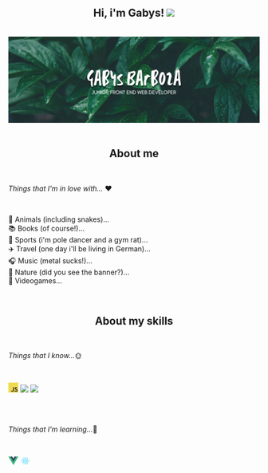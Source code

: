 <h2 align=center>Hi, i'm Gabys!
<img src="https://thumbs.gfycat.com/SillyBetterEyra-small.gif" width="40">
</h2>
<br>
<img src="./gabysgit.png">

<br>
<br>

<h2 align=center>About me</h2>
<br>
<p><i>Things that I'm in love with... </i>❤️</p>

<br>
<p>🐾 Animals (including snakes)...<br>
📚 Books (of course!)...<br>
🏀 Sports (i'm pole dancer and a gym rat)...<br>
✈️ Travel (one day i'll be living in German)...<br>
🎧 Music (metal sucks!)...<br>
🌴 Nature (did you see the banner?)...<br>
👾 Videogames...</p>

<br>
<h2 align=center>About my skills</h2>

<br>
<p><i>Things that I know...</i>🌞</p>
<br>

<p>
<img height="20" src="https://raw.githubusercontent.com/github/explore/80688e429a7d4ef2fca1e82350fe8e3517d3494d/topics/javascript/javascript.png" style="max-width:100%;"> 

<img height="20" src="https://www.kindpng.com/picc/m/464-4640184_css3-png-download-css-icon-transparent-png.png" style="max-width:100%;">

<img height="20" src="https://e7.pngegg.com/pngimages/5/56/png-clipart-website-development-html5-logo-world-wide-web-consortium-world-wide-web-angle-web-design.png" style="max-width:100%;">
</p>
<br>
<br>
<p><i>Things that I'm learning...</i>👷</p>
<br>
<p>
<img height="20" src="https://raw.githubusercontent.com/github/explore/80688e429a7d4ef2fca1e82350fe8e3517d3494d/topics/vue/vue.png" style="max-width:100%;">
<img height="20" src="https://raw.githubusercontent.com/github/explore/80688e429a7d4ef2fca1e82350fe8e3517d3494d/topics/react/react.png" style="max-width:100%;">
<p>